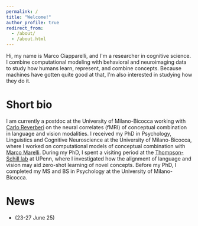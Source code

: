 ```yaml
---
permalink: /
title: "Welcome!"
author_profile: true
redirect_from: 
  - /about/
  - /about.html
---
```


Hi, my name is Marco Ciapparelli, and I'm a researcher in cognitive science. I combine computational modeling with behavioral and neuroimaging data to study how humans learn, represent, and combine concepts. Because machines have gotten quite good at that, I'm also interested in studying how they do it.

Short bio
======
I am currently a postdoc at the University of Milano-Bicocca working with [Carlo Reverberi](https://scholar.google.com/citations?user=TeyiNGIAAAAJ&hl=en) on the neural correlates (fMRI) of conceptual combination in language and vision modalities. I received my PhD in Psychology, Linguistics and Cognitive Neuroscience at the University of Milano-Bicocca, where I worked on computational models of conceptual combination with [Marco Marelli](https://www.marcomarelli.net/). During my PhD, I spent a visiting period at the [Thompson-Schill lab](https://web.sas.upenn.edu/schill-lab/) at UPenn, where I investigated how the alignment of language and vision may aid zero-shot learning of novel concepts. Before my PhD, I completed my MS and BS in Psychology at the University of Milano-Bicocca.

News
======
*  (23-27 June 25)  
